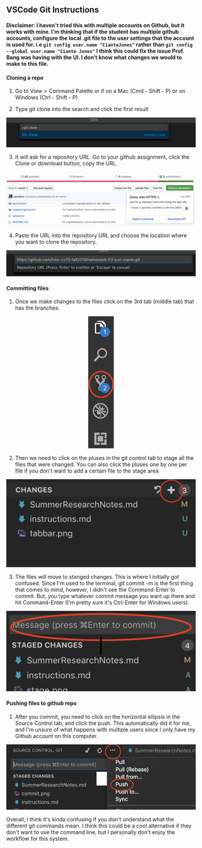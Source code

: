 ## VSCode Git Instructions
#### Disclaimer: I haven't tried this with multiple accounts on Github, but it works with mine. I'm thinking that if the student has multiple github accounts, configure the local .git file to the user settings that the account is used for. i.e `git config user.name "CianteJones"` rather than `git config --global user.name "Ciante Jones"` I think this could fix the issue Prof. Bang was having with the UI. I don't know what changes we would to make to this file.

#### Cloning a repo
1. Go to View > Command Palette or if on a Mac (Cmd - Shift - P) or on Windows (Ctrl - Shift - P)

2. Type git clone into the search and click the first result

<p align="center">
  <img src="palette.png" alt="Command Palette">
</p>

3. It will ask for a repository URL. Go to your github assignment, click the Clone or download button, copy the URL.

<p align="center">
  <img src="url.png" alt="Github Url">
</p>

4. Paste the URL into the repository URL and choose the location where you want to clone the repository.

<p align="center">
  <img src="urlpaste.png" alt="URL in VSCode">
</p>

#### Committing files

1. Once we make changes to the files click on the 3rd tab (middle tab) that has the branches.

<p align="center">
  <img height="350px" src="tabbar.png" alt="tabbar">
</p>

2. Then we need to click on the pluses in the git control tab to stage all the files that were changed. You can also click the pluses one by one per file if you don't want to add a certain file to the stage area

<p align="center">
  <img src="stage.png" alt="staging">
</p>

3. The files will move to stanged changes. This is where I initially got confused. Since I'm used to the terminal, git commit -m is the first thing that comes to mind, however, I didn't see the Command-Enter to commit. But, you type whatever commit message you want up there and hit Command-Enter (I'm pretty sure it's Ctrl-Enter for Windows users).

<p align="center">
  <img src="commit.png" alt="commiting">
</p>

#### Pushing files to github repo

1. After you commit, you need to click on the horizontal ellipsis in the Source Control tab, and click the push. This automatically did it for me, and I'm unsure of what happens with multiple users since I only have my Github account on this computer.

<p align="center">
  <img src="push.png" alt="pushing">
</p>


Overall, I think it's kinda confusing if you don't understand what the different git commands mean. I think this could be a cool alternative if they don't want to use the command line, but I personally don't enjoy the workflow for this system.
